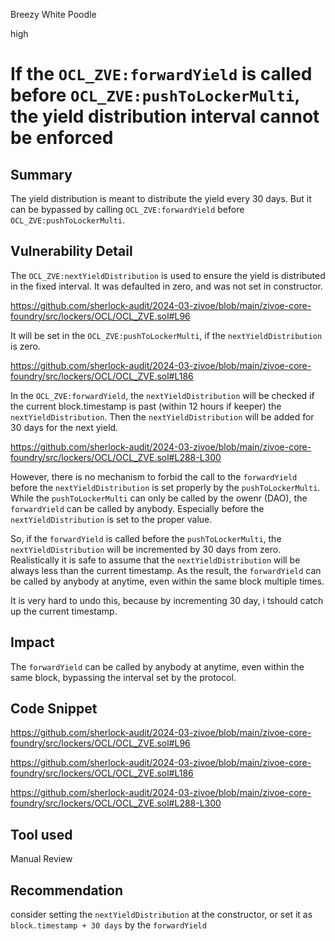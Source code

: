 Breezy White Poodle

high

# If the `OCL_ZVE:forwardYield` is called before `OCL_ZVE:pushToLockerMulti`, the yield distribution interval cannot be enforced

## Summary

The yield distribution is meant to distribute the yield every 30 days. But it can be bypassed by calling `OCL_ZVE:forwardYield` before `OCL_ZVE:pushToLockerMulti`.

## Vulnerability Detail

The `OCL_ZVE:nextYieldDistribution` is used to ensure the yield is distributed in the fixed interval. It was defaulted in zero, and was not set in constructor.

https://github.com/sherlock-audit/2024-03-zivoe/blob/main/zivoe-core-foundry/src/lockers/OCL/OCL_ZVE.sol#L96

It will be set in the `OCL_ZVE:pushToLockerMulti`, if the `nextYieldDistribution` is zero.

https://github.com/sherlock-audit/2024-03-zivoe/blob/main/zivoe-core-foundry/src/lockers/OCL/OCL_ZVE.sol#L186

In the `OCL_ZVE:forwardYield`, the `nextYieldDistribution` will be checked if the current block.timestamp is past (within 12 hours if keeper) the `nextYieldDistribution`. Then the `nextYieldDistribution` will be added for 30 days for the next yield.

https://github.com/sherlock-audit/2024-03-zivoe/blob/main/zivoe-core-foundry/src/lockers/OCL/OCL_ZVE.sol#L288-L300

However, there is no mechanism to forbid the call to the `forwardYield` before the `nextYieldDistribution` is set properly by the `pushToLockerMulti`. While the `pushToLockerMulti` can only be called by the owenr (DAO), the `forwardYield` can be called by anybody. Especially before the `nextYieldDistribution` is set to the proper value.

So, if the `forwardYield` is called before the `pushToLockerMulti`, the `nextYieldDistribution` will be incremented by 30 days from zero. Realistically it is safe to assume that the `nextYieldDistribution` will be always less than the current timestamp. As the result, the `forwardYield` can be called by anybody at anytime, even within the same block multiple times.

It is very hard to undo this, because by incrementing 30 day, i tshould catch up the current timestamp.


## Impact

The `forwardYield` can be called by anybody at anytime, even within the same block, bypassing the interval set by the protocol.


## Code Snippet

https://github.com/sherlock-audit/2024-03-zivoe/blob/main/zivoe-core-foundry/src/lockers/OCL/OCL_ZVE.sol#L96

https://github.com/sherlock-audit/2024-03-zivoe/blob/main/zivoe-core-foundry/src/lockers/OCL/OCL_ZVE.sol#L186

https://github.com/sherlock-audit/2024-03-zivoe/blob/main/zivoe-core-foundry/src/lockers/OCL/OCL_ZVE.sol#L288-L300

## Tool used

Manual Review

## Recommendation

consider setting the `nextYieldDistribution` at the constructor, or set it as `block.timestamp + 30 days` by the `forwardYield`

